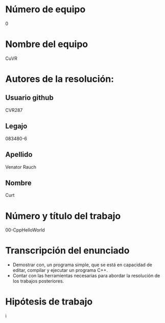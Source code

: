 # Número de equipo
0
# Nombre del equipo
CuVR
# Autores de la resolución:
## Usuario github
CVR287
## Legajo
083480-6
## Apellido
Venator Rauch
## Nombre
Curt
# Número y título del trabajo
00-CppHelloWorld
# Transcripción del enunciado
- Demostrar con, un programa simple, que se está en capacidad de editar, compilar y ejecutar un programa C++.
- Contar con las herramientas necesarias para abordar la resolución de los trabajos posteriores.
# Hipótesis de trabajo
i
